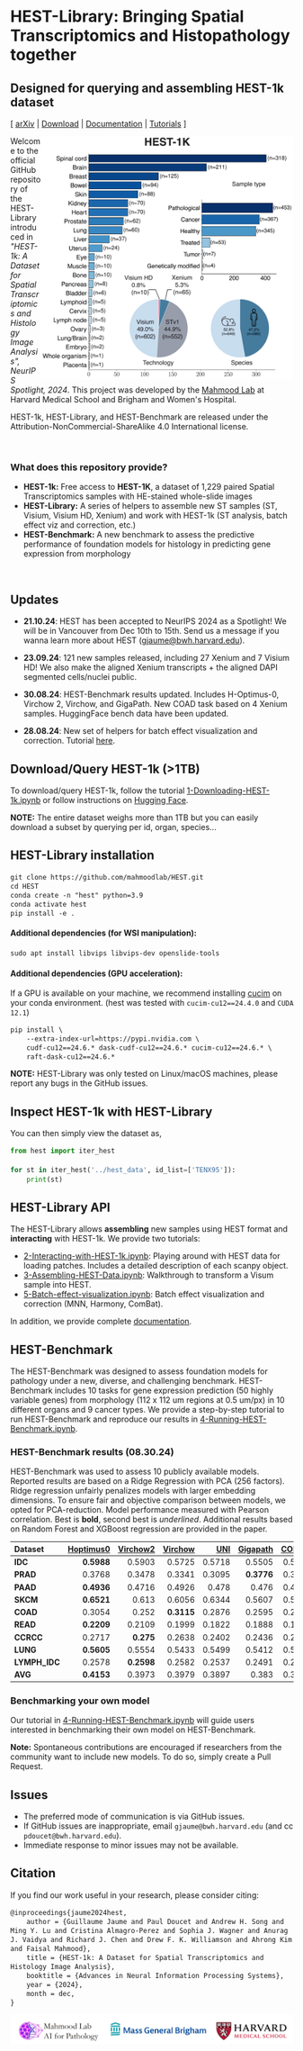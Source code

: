 # HEST-Library: Bringing Spatial Transcriptomics and Histopathology together
## Designed for querying and assembling HEST-1k dataset 

\[ [arXiv](https://arxiv.org/abs/2406.16192) | [Download](https://huggingface.co/datasets/MahmoodLab/hest) | [Documentation](https://hest.readthedocs.io/en/latest/) | [Tutorials](https://github.com/mahmoodlab/HEST/tree/main/tutorials) \]
<!-- [ArXiv (stay tuned)]() | [Interactive Demo](http://clam.mahmoodlab.org) | [Cite](#reference) -->

<img src="figures/fig1a.jpeg" width="450px" align="right" />

Welcome to the official GitHub repository of the HEST-Library introduced in *"HEST-1k: A Dataset for Spatial Transcriptomics and Histology Image Analysis", NeurIPS Spotlight, 2024*. This project was developed by the [Mahmood Lab](https://faisal.ai/) at Harvard Medical School and Brigham and Women's Hospital. 

HEST-1k, HEST-Library, and HEST-Benchmark are released under the Attribution-NonCommercial-ShareAlike 4.0 International license. 

<br/>

### What does this repository provide?
- **HEST-1k:** Free access to <b>HEST-1K</b>, a dataset of 1,229 paired Spatial Transcriptomics samples with HE-stained whole-slide images 
- **HEST-Library:** A series of helpers to assemble new ST samples (ST, Visium, Visium HD, Xenium) and work with HEST-1k (ST analysis, batch effect viz and correction, etc.)
- **HEST-Benchmark:** A new benchmark to assess the predictive performance of foundation models for histology in predicting gene expression from morphology 

<br/>

## Updates

- **21.10.24**: HEST has been accepted to NeurIPS 2024 as a Spotlight! We will be in Vancouver from Dec 10th to 15th. Send us a message if you wanna learn more about HEST (gjaume@bwh.harvard.edu). 

- **23.09.24**: 121 new samples released, including 27 Xenium and 7 Visium HD! We also make the aligned Xenium transcripts + the aligned DAPI segmented cells/nuclei public.

- **30.08.24**: HEST-Benchmark results updated. Includes H-Optimus-0, Virchow 2, Virchow, and GigaPath. New COAD task based on 4 Xenium samples. HuggingFace bench data have been updated. 

- **28.08.24**: New set of helpers for batch effect visualization and correction. Tutorial [here](https://github.com/mahmoodlab/HEST/blob/main/tutorials/5-Batch-effect-visualization.ipynb). 

## Download/Query HEST-1k (>1TB)

To download/query HEST-1k, follow the tutorial [1-Downloading-HEST-1k.ipynb](https://github.com/mahmoodlab/HEST/blob/main/tutorials/1-Downloading-HEST-1k.ipynb) or follow instructions on [Hugging Face](https://huggingface.co/datasets/MahmoodLab/hest).

**NOTE:** The entire dataset weighs more than 1TB but you can easily download a subset by querying per id, organ, species...


## HEST-Library installation

```
git clone https://github.com/mahmoodlab/HEST.git
cd HEST
conda create -n "hest" python=3.9
conda activate hest
pip install -e .
```

#### Additional dependencies (for WSI manipulation):
```
sudo apt install libvips libvips-dev openslide-tools
```

#### Additional dependencies (GPU acceleration):
If a GPU is available on your machine, we recommend installing [cucim](https://docs.rapids.ai/install) on your conda environment. (hest was tested with `cucim-cu12==24.4.0` and `CUDA 12.1`)
```
pip install \
    --extra-index-url=https://pypi.nvidia.com \
    cudf-cu12==24.6.* dask-cudf-cu12==24.6.* cucim-cu12==24.6.* \
    raft-dask-cu12==24.6.*
```

**NOTE:** HEST-Library was only tested on Linux/macOS machines, please report any bugs in the GitHub issues.

## Inspect HEST-1k with HEST-Library

You can then simply view the dataset as, 

```python
from hest import iter_hest

for st in iter_hest('../hest_data', id_list=['TENX95']):
    print(st)
```

## HEST-Library API

The HEST-Library allows **assembling** new samples using HEST format and **interacting** with HEST-1k. We provide two tutorials:

- [2-Interacting-with-HEST-1k.ipynb](https://github.com/mahmoodlab/HEST/tree/main/tutorials/2-Interacting-with-HEST-1k.ipynb): Playing around with HEST data for loading patches. Includes a detailed description of each scanpy object. 
- [3-Assembling-HEST-Data.ipynb](https://github.com/mahmoodlab/HEST/tree/main/tutorials/3-Assembling-HEST-Data.ipynb): Walkthrough to transform a Visum sample into HEST.
- [5-Batch-effect-visualization.ipynb](https://github.com/mahmoodlab/HEST/blob/main/tutorials/5-Batch-effect-visualization.ipynb): Batch effect visualization and correction (MNN, Harmony, ComBat).

In addition, we provide complete [documentation](https://hest.readthedocs.io/en/latest/).

## HEST-Benchmark

The HEST-Benchmark was designed to assess foundation models for pathology under a new, diverse, and challenging benchmark. HEST-Benchmark includes 10 tasks for gene expression prediction (50 highly variable genes) from morphology (112 x 112 um regions at 0.5 um/px) in 10 different organs and 9 cancer types. We provide a step-by-step tutorial to run HEST-Benchmark and reproduce our results in [4-Running-HEST-Benchmark.ipynb](https://github.com/mahmoodlab/HEST/tree/main/tutorials/4-Running-HEST-Benchmark.ipynb).

### HEST-Benchmark results (08.30.24)

HEST-Benchmark was used to assess 10 publicly available models.
Reported results are based on a Ridge Regression with PCA (256 factors). Ridge regression unfairly penalizes models with larger embedding dimensions. To ensure fair and objective comparison between models, we opted for PCA-reduction. 
Model performance measured with Pearson correlation. Best is **bold**, second best
is _underlined_. Additional results based on Random Forest and XGBoost regression are provided in the paper. 

| **Dataset**   |   **[Hoptimus0](https://github.com/bioptimus/releases/blob/main/models/h-optimus/v0/LICENSE.md)** |   **[Virchow2](https://huggingface.co/paige-ai/Virchow2)** |   **[Virchow](https://huggingface.co/paige-ai/Virchow)** |   **[UNI](https://huggingface.co/MahmoodLab/UNI)** |   **[Gigapath](https://huggingface.co/prov-gigapath/prov-gigapath)** |   **[CONCH](https://huggingface.co/MahmoodLab/CONCH)** |   **[Phikon](https://huggingface.co/owkin/phikon)** |   **[Remedis](https://arxiv.org/abs/2205.09723)** |   **[CTransPath](https://www.sciencedirect.com/science/article/abs/pii/S1361841522002043)** |   **[Resnet50](https://arxiv.org/abs/1512.03385)** |   **[Plip](https://www.nature.com/articles/s41591-023-02504-3)** |
|:--------------|----------------:|---------------:|--------------:|-------------:|---------------:|---------------:|-------------:|--------------:|-----------------:|---------------:|-----------:|
| **IDC**       |          **0.5988** |         0.5903 |        0.5725 |       0.5718 |         0.5505 |         0.5363 |       0.5327 |        0.5304 |           0.511  |         0.4732 |     0.4717 |
| **PRAD**      |          0.3768 |         0.3478 |        0.3341 |       0.3095 |         **0.3776** |         0.3548 |       0.342  |        0.3531 |           0.3427 |         0.306  |     0.2819 |
| **PAAD**      |          **0.4936** |         0.4716 |        0.4926 |       0.478  |         0.476  |         0.4475 |       0.4441 |        0.4647 |           0.4378 |         0.386  |     0.4099 |
| **SKCM**      |          **0.6521** |         0.613  |        0.6056 |       0.6344 |         0.5607 |         0.5784 |       0.5334 |        0.5816 |           0.5103 |         0.4825 |     0.5117 |
| **COAD**      |          0.3054 |         0.252  |        **0.3115** |       0.2876 |         0.2595 |         0.2579 |       0.2573 |        0.2528 |           0.249  |         0.231  |     0.0518 |
| **READ**      |          **0.2209** |         0.2109 |        0.1999 |       0.1822 |         0.1888 |         0.1617 |       0.1631 |        0.1216 |           0.1131 |         0.0842 |     0.0927 |
| **CCRCC**     |          0.2717 |         **0.275**  |        0.2638 |       0.2402 |         0.2436 |         0.2179 |       0.2423 |        0.2643 |           0.2279 |         0.218  |     0.1902 |
| **LUNG**      |          **0.5605** |         0.5554 |        0.5433 |       0.5499 |         0.5412 |         0.5317 |       0.5522 |        0.538  |           0.5049 |         0.4919 |     0.4838 |
| **LYMPH_IDC** |          0.2578 |         **0.2598** |        0.2582 |       0.2537 |         0.2491 |         0.2507 |       0.2373 |        0.2465 |           0.2354 |         0.2284 |     0.2382 |
| **AVG**       |          **0.4153** |         0.3973 |        0.3979 |       0.3897 |         0.383  |         0.3708 |       0.3672 |        0.3726 |           0.348  |         0.3224 |     0.3035 |


### Benchmarking your own model

Our tutorial in [4-Running-HEST-Benchmark.ipynb](https://github.com/mahmoodlab/HEST/tree/main/tutorials/4-Running-HEST-Benchmark.ipynb) will guide users interested in benchmarking their own model on HEST-Benchmark.

**Note:** Spontaneous contributions are encouraged if researchers from the community want to include new models. To do so, simply create a Pull Request. 

## Issues 
- The preferred mode of communication is via GitHub issues.
- If GitHub issues are inappropriate, email `gjaume@bwh.harvard.edu` (and cc `pdoucet@bwh.harvard.edu`). 
- Immediate response to minor issues may not be available.

## Citation

If you find our work useful in your research, please consider citing:
```
@inproceedings{jaume2024hest,
    author = {Guillaume Jaume and Paul Doucet and Andrew H. Song and Ming Y. Lu and Cristina Almagro-Perez and Sophia J. Wagner and Anurag J. Vaidya and Richard J. Chen and Drew F. K. Williamson and Ahrong Kim and Faisal Mahmood},
    title = {HEST-1k: A Dataset for Spatial Transcriptomics and Histology Image Analysis},
    booktitle = {Advances in Neural Information Processing Systems},
    year = {2024},
    month = dec,
}

```

<img src=docs/joint_logo.png> 
